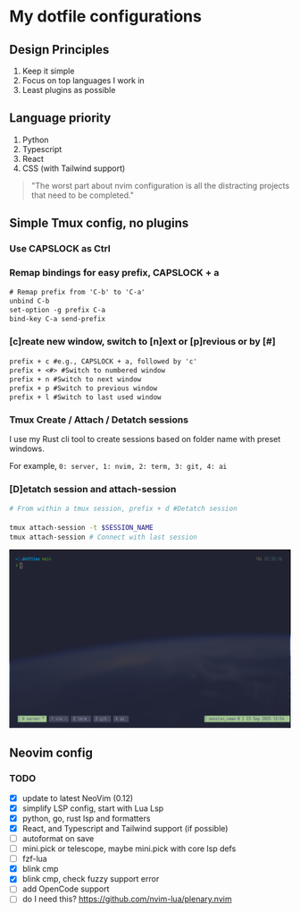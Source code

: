 # My dotfile configurations

## Design Principles

1. Keep it simple
2. Focus on top languages I work in
3. Least plugins as possible

## Language priority
1. Python
2. Typescript
3. React
4. CSS (with Tailwind support)

> "The worst part about nvim configuration is all the distracting projects that need to be completed."

## Simple Tmux config, no plugins

### Use CAPSLOCK as Ctrl

### Remap bindings for easy prefix, CAPSLOCK + a

```
# Remap prefix from 'C-b' to 'C-a'
unbind C-b
set-option -g prefix C-a
bind-key C-a send-prefix
```

### [c]reate new window, switch to [n]ext or [p]revious or by [#]

```
prefix + c #e.g., CAPSLOCK + a, followed by 'c'
prefix + <#> #Switch to numbered window
prefix + n #Switch to next window
prefix + p #Switch to previous window
prefix + l #Switch to last used window
```

### Tmux Create / Attach / Detatch sessions

I use my Rust cli tool to create sessions based on folder name with preset windows.

For example, `0: server, 1: nvim, 2: term, 3: git, 4: ai`

### [D]etatch session and attach-session

```bash
# From within a tmux session, prefix + d #Detatch session

tmux attach-session -t $SESSION_NAME
tmux attach-session # Connect with last session
```

![Simple tmux setup](tmux.png)

## Neovim config

### TODO

- [x] update to latest NeoVim (0.12)
- [x] simplify LSP config, start with Lua Lsp
- [x] python, go, rust lsp and formatters
- [x] React, and Typescript and Tailwind support (if possible)
- [ ] autoformat on save
- [ ] mini.pick or telescope, maybe mini.pick with core lsp defs
- [ ] fzf-lua
- [x] blink cmp
- [x] blink cmp, check fuzzy support error
- [ ] add OpenCode support
- [ ] do I need this? https://github.com/nvim-lua/plenary.nvim
